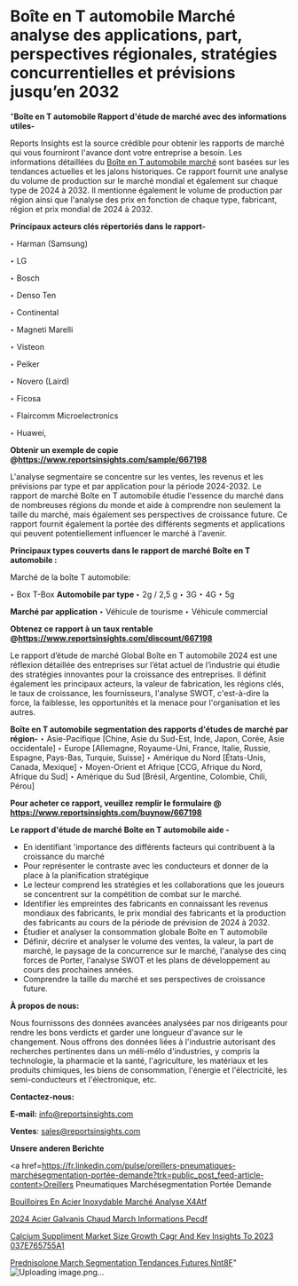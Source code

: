 # Boîte en T automobile Marché analyse des applications, part, perspectives régionales, stratégies concurrentielles et prévisions jusqu’en 2032

"<strong>Boîte en T automobile Rapport d'étude de marché avec des informations utiles-</strong>

Reports Insights est la source crédible pour obtenir les rapports de marché qui vous fourniront l'avance dont votre entreprise a besoin. Les informations détaillées du <a href=https://www.reportsinsights.com/sample/667198>Boîte en T automobile marché</a> sont basées sur les tendances actuelles et les jalons historiques. Ce rapport fournit une analyse du volume de production sur le marché mondial et également sur chaque type de 2024 à 2032. Il mentionne également le volume de production par région ainsi que l'analyse des prix en fonction de chaque type, fabricant, région et prix mondial de 2024 à 2032.

<b>Principaux acteurs clés répertoriés dans le rapport-</b>

‣ Harman (Samsung)

‣ LG

‣ Bosch

‣ Denso Ten

‣ Continental

‣ Magneti Marelli

‣ Visteon

‣ Peiker

‣ Novero (Laird)

‣ Ficosa

‣ Flaircomm Microelectronics

‣ Huawei,

<strong><b>Obtenir un exemple de copie @</b></strong><a href=https://www.reportsinsights.com/sample/667198><strong><b>https://www.reportsinsights.com/sample/667198</b></strong></a>

L'analyse segmentaire se concentre sur les ventes, les revenus et les prévisions par type et par application pour la période 2024-2032. Le rapport de marché Boîte en T automobile étudie l'essence du marché dans de nombreuses régions du monde et aide à comprendre non seulement la taille du marché, mais également ses perspectives de croissance future. Ce rapport fournit également la portée des différents segments et applications qui peuvent potentiellement influencer le marché à l'avenir.

<strong>Principaux types couverts dans le rapport de marché Boîte en T automobile :</strong>

Marché de la boîte T automobile:

‣  Box T-Box <strong> Automobile <strong> par type </strong> </strong>
‣ 2g / 2,5 g
‣ 3G
‣ 4G
‣ 5g

<strong>Marché par application </strong>
‣ Véhicule de tourisme
‣ Véhicule commercial

<strong><b>Obtenez ce rapport à un taux rentable @</b></strong><a href=https://www.reportsinsights.com/discount/667198><strong><b>https://www.reportsinsights.com/discount/667198</b></strong></a>

Le rapport d’étude de marché Global Boîte en T automobile 2024 est une réflexion détaillée des entreprises sur l’état actuel de l’industrie qui étudie des stratégies innovantes pour la croissance des entreprises. Il définit également les principaux acteurs, la valeur de fabrication, les régions clés, le taux de croissance, les fournisseurs, l'analyse SWOT, c'est-à-dire la force, la faiblesse, les opportunités et la menace pour l'organisation et les autres.

<strong>Boîte en T automobile segmentation des rapports d'études de marché par région-</strong>
‣ Asie-Pacifique [Chine, Asie du Sud-Est, Inde, Japon, Corée, Asie occidentale]
‣ Europe [Allemagne, Royaume-Uni, France, Italie, Russie, Espagne, Pays-Bas, Turquie, Suisse]
‣ Amérique du Nord [États-Unis, Canada, Mexique]
‣ Moyen-Orient et Afrique [CCG, Afrique du Nord, Afrique du Sud]
‣ Amérique du Sud [Brésil, Argentine, Colombie, Chili, Pérou]

<strong>Pour acheter ce rapport, veuillez remplir le formulaire @   <a href=https://www.reportsinsights.com/buynow/667198>https://www.reportsinsights.com/buynow/667198</a></strong>

<strong>Le rapport d'étude de marché Boîte en T automobile aide -</strong>
<ul>
  <li>En identifiant 'importance des différents facteurs qui contribuent à la croissance du marché</li>
  <li>Pour représenter le contraste avec les conducteurs et donner de la place à la planification stratégique</li>
  <li>Le lecteur comprend les stratégies et les collaborations que les joueurs se concentrent sur la compétition de combat sur le marché.</li>
  <li>Identifier les empreintes des fabricants en connaissant les revenus mondiaux des fabricants, le prix mondial des fabricants et la production des fabricants au cours de la période de prévision de 2024 à 2032.</li>
  <li>Étudier et analyser la consommation globale Boîte en T automobile</li>
  <li>Définir, décrire et analyser le volume des ventes, la valeur, la part de marché, le paysage de la concurrence sur le marché, l'analyse des cinq forces de Porter, l'analyse SWOT et les plans de développement au cours des prochaines années.</li>
  <li>Comprendre la taille du marché et ses perspectives de croissance future.</li>
</ul>
<strong>À propos de nous:</strong>

Nous fournissons des données avancées analysées par nos dirigeants pour rendre les bons verdicts et garder une longueur d'avance sur le changement. Nous offrons des données liées à l'industrie autorisant des recherches pertinentes dans un méli-mélo d'industries, y compris la technologie, la pharmacie et la santé, l'agriculture, les matériaux et les produits chimiques, les biens de consommation, l'énergie et l'électricité, les semi-conducteurs et l'électronique, etc.

<strong>Contactez-nous:</strong>

<strong>E-mail:</strong> <a href=mailto:info@reportsinsights.com>info@reportsinsights.com</a>

<strong>Ventes</strong>: <a href=mailto:sales@reportsinsights.com>sales@reportsinsights.com</a>

<strong>Unsere anderen Berichte</strong>

<a href=https://fr.linkedin.com/pulse/oreillers-pneumatiques-marchésegmentation-portée-demande?trk=public_post_feed-article-content>Oreillers Pneumatiques Marchésegmentation Portée Demande</a>

<a href=https://fr.linkedin.com/pulse/bouilloires-en-acier-inoxydable-marché-analyse-x4atf/>Bouilloires En Acier Inoxydable Marché Analyse X4Atf</a>

<a href=https://www.linkedin.com/pulse/2024-acier-galvanis%C3%A9-%C3%A0-chaud-march%C3%A9-informations-pecdf/>2024 Acier Galvanis  Chaud March Informations Pecdf</a>

<a href=https://medium.com/@jagrutiayachit3/calcium-suppliment-market-size-growth-cagr-and-key-insights-to-2023-037e765755a1>Calcium Suppliment Market Size Growth Cagr And Key Insights To 2023 037E765755A1</a>

<a href=https://www.linkedin.com/pulse/prednisolone-march%C3%A9-segmentation-tendances-futures-nnt8f/>Prednisolone March Segmentation Tendances Futures Nnt8F</a>"
![Uploading image.png…]()
